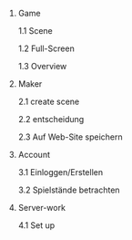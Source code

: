 1. Game

    1.1 Scene

    1.2 Full-Screen

    1.3 Overview
2. Maker

    2.1 create scene

    2.2 entscheidung
    
    2.3 Auf Web-Site speichern
3. Account

    3.1 Einloggen/Erstellen

    3.2 Spielstände betrachten
4. Server-work
    
    4.1 Set up
